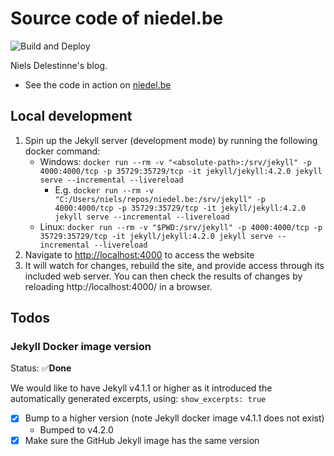 # Source code of niedel.be

![Build and Deploy](https://github.com/nielsdelestinne/niedel.be/workflows/Build%20and%20Deploy/badge.svg)

Niels Delestinne's blog.
- See the code in action on [niedel.be](https://niedel.be)

## Local development
1. Spin up the Jekyll server (development mode) by running the following docker command:
   - Windows: `docker run --rm -v "<absolute-path>:/srv/jekyll" -p 4000:4000/tcp -p 35729:35729/tcp -it jekyll/jekyll:4.2.0 jekyll serve --incremental --livereload`
     - E.g. `docker run --rm -v "C:/Users/niels/repos/niedel.be:/srv/jekyll" -p 4000:4000/tcp -p 35729:35729/tcp -it jekyll/jekyll:4.2.0 jekyll serve --incremental --livereload`
   - Linux: `docker run --rm -v "$PWD:/srv/jekyll" -p 4000:4000/tcp -p 35729:35729/tcp -it jekyll/jekyll:4.2.0 jekyll serve --incremental --livereload`
2. Navigate to [http://localhost:4000](http://localhost:4000) to access the website
3. It will watch for changes, rebuild the site, and provide access through its included web server. You can then check the results of changes by reloading http://localhost:4000/ in a browser.

## Todos

### Jekyll Docker image version

Status: ✅**Done**

We would like to have Jekyll v4.1.1 or higher as it introduced the automatically generated excerpts, using: `show_excerpts: true`
- [x] Bump to a higher version (note Jekyll docker image v4.1.1 does not exist)
  - Bumped to v4.2.0
- [x] Make sure the GitHub Jekyll image has the same version
